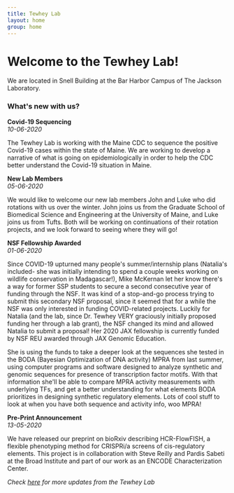 ```yaml
---
title: Tewhey Lab
layout: home
group: home
---
```


# Welcome to the Tewhey Lab!


We are located in Snell Building at the Bar Harbor Campus of The Jackson Laboratory.


### What's new with us?

**Covid-19 Sequencing** <br>
_10-06-2020_

The Tewhey Lab is working with the Maine CDC to sequence the positive Covid-19 cases within the state of Maine. We are working to develop a narrative of what is going on epidemiologically in order to help the CDC better understand the Covid-19 situation in Maine.


**New Lab Members** <br>
_05-06-2020_

We would like to welcome our new lab members John and Luke who did rotations with us over the winter. John joins us from the Graduate School of Biomedical Science and Engineering at the University of Maine, and Luke joins us from Tufts. Both will be working on continuations of their rotation projects, and we look forward to seeing where they will go!

**NSF Fellowship Awarded** <br>
_01-06-2020_

Since COVID-19 upturned  many people's summer/internship plans (Natalia's included- she was initially intending to spend a couple weeks working on wildlife conservation in Madagascar!), Mike McKernan let her know there's a way for former SSP students to secure a second consecutive year of funding through the NSF. It was kind of a stop-and-go process trying to submit this secondary NSF proposal, since it seemed that for a while the NSF was only interested in funding COVID-related projects. Luckily for Natalia (and the lab, since Dr. Tewhey VERY graciously initially proposed funding her through a lab grant), the NSF changed its mind and allowed Natalia to submit a proposal! Her 2020 JAX fellowship is currently funded by NSF REU awarded through JAX Genomic Education.

She is using the funds to take a deeper look at the sequences she tested in the BODA (Bayesian Optimization of DNA activity) MPRA from last summer, using computer programs and software designed to analyze synthetic and genomic sequences for presence of transcription factor motifs. With that information she'll be able to compare MPRA activity measurements with underlying TFs, and get a better understanding for what elements BODA prioritizes in designing synthetic regulatory elements. Lots of cool stuff to look at when you have both sequence and activity info, woo MPRA!

**Pre-Print Announcement** <br>
_13-05-2020_

We have released our preprint on bioRxiv describing HCR-FlowFISH, a flexible phenotyping method for CRISPRi/a screens of cis-regulatory elements. This project is in collaboration with Steve Reilly and Pardis Sabeti at the Broad Institute and part of our work as an ENCODE Characterization Center.

_Check [here](https://tewhey-lab.github.io/news/) for more updates from the Tewhey Lab_
